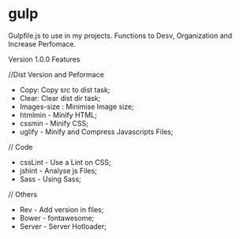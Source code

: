 # gulp

Gulpfile.js to use in my projects.
Functions to Desv, Organization and Increase Perfomace.

Version 1.0.0
Features

//Dist Version and Peformace
* Copy: Copy src to dist task;
* Clear: Clear dist dir task;
* Images-size : Minimise Image size;
* htmlmin - Minify HTML;
* cssmin - Minify CSS;
* uglify - Minify and Compress Javascripts Files;

// Code
* cssLint - Use a Lint on CSS;
* jshint - Analyse js Files;
* Sass - Using Sass;

// Others
* Rev - Add version in files;
* Bower - fontawesome;
* Server - Server Hotloader;




